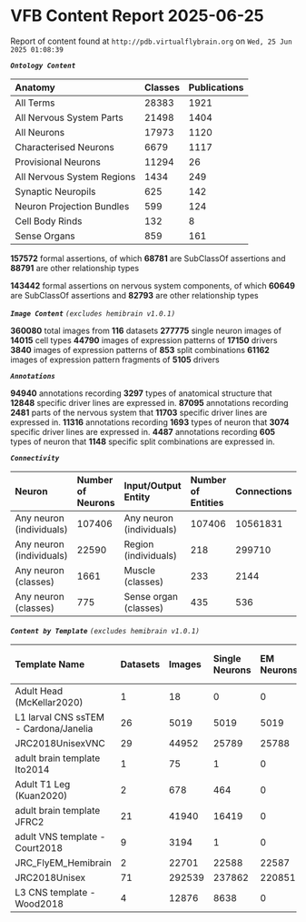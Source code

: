 
VFB Content Report 2025-06-25
=============================


Report of content found at ``http://pdb.virtualflybrain.org`` on ``Wed, 25 Jun 2025 01:08:39``

***``Ontology Content``***

|Anatomy|Classes|Publications|
| :--- | :--- | :--- |
|All Terms|28383|1921|
|All Nervous System Parts|21498|1404|
|All Neurons|17973|1120|
|Characterised Neurons|6679|1117|
|Provisional Neurons|11294|26|
|All Nervous System Regions|1434|249|
|Synaptic Neuropils|625|142|
|Neuron Projection Bundles|599|124|
|Cell Body Rinds|132|8|
|Sense Organs|859|161|


**157572** formal assertions, of which **68781** are SubClassOf assertions and **88791** are other relationship types

**143442** formal assertions on nervous system components, of which **60649** are SubClassOf assertions and **82793** are other relationship types

***``Image Content``***
*``(excludes hemibrain v1.0.1)``*

**360080** total images from **116** datasets
**277775** single neuron images of **14015** cell types
**44790** images of expression patterns of **17150** drivers
**3840** images of expression patterns of **853** split combinations
**61162** images of expression pattern fragments of **5105** drivers

***``Annotations``***

**94940** annotations recording **3297** types of anatomical structure that **12848** specific driver lines are expressed in.
**87095** annotations recording **2481** parts of the nervous system that **11703** specific driver lines are expressed in.
**11316** annotations recording **1693** types of neuron that **3074** specific driver lines are expressed in.
**4487** annotations recording **605** types of neuron that **1148** specific split combinations are expressed in.

***``Connectivity``***

|Neuron|Number of Neurons|Input/Output Entity|Number of Entities|Connections|
| :--- | :--- | :--- | :--- | :--- |
|Any neuron (individuals)|107406|Any neuron (individuals)|107406|10561831|
|Any neuron (individuals)|22590|Region (individuals)|218|299710|
|Any neuron (classes)|1661|Muscle (classes)|233|2144|
|Any neuron (classes)|775|Sense organ (classes)|435|536|



***``Content by Template``***
*``(excludes hemibrain v1.0.1)``*

|Template Name|Datasets|Images|Single Neurons|EM Neurons|Full Expression Patterns|Split Expression Patterns|Partial Expression Patterns|Painted domains|
| :--- | :--- | :--- | :--- | :--- | :--- | :--- | :--- | :--- |
|Adult Head (McKellar2020)|1|18|0|0|0|0|0|0|
|L1 larval CNS ssTEM - Cardona/Janelia|26|5019|5019|5019|0|0|0|0|
|JRC2018UnisexVNC|29|44952|25789|25788|8903|1214|10240|21|
|adult brain template Ito2014|1|75|1|0|0|0|0|75|
|Adult T1 Leg (Kuan2020)|2|678|464|0|0|0|0|4|
|adult brain template JFRC2|21|41940|16419|0|25272|600|16127|58|
|adult VNS template - Court2018|9|3194|1|0|3171|480|0|21|
|JRC_FlyEM_Hemibrain|2|22701|22588|22587|0|0|0|114|
|JRC2018Unisex|71|292539|237862|220851|31789|1766|38796|46|
|L3 CNS template - Wood2018|4|12876|8638|0|381|381|12177|255|

